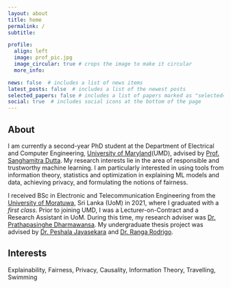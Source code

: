 ```yaml
---
layout: about
title: home
permalink: /
subtitle:

profile:
  align: left
  image: prof_pic.jpg
  image_circular: true # crops the image to make it circular
  more_info:

news: false  # includes a list of news items
latest_posts: false  # includes a list of the newest posts
selected_papers: false # includes a list of papers marked as "selected={true}"
social: true  # includes social icons at the bottom of the page
---
```


## About
I am currently a second-year PhD student at the Department of Electrical and Computer Engineering, [University of Maryland](https://umd.edu/)(UMD), advised by [Prof. Sanghamitra Dutta](https://sites.google.com/site/sanghamitraweb/). My research interests lie in the area of responsible and trustworthy machine learning. I am particularly interested in using tools from information theory, statistics and optimization in explaining ML models and data, achieving privacy, and formulating the notions of fairness.

I received BSc in Electronic and Telecommunication Engineering from the [University of Moratuwa](https://uom.lk/), Sri Lanka (UoM) in 2021, where I graduated with a *first class*. Prior to joining UMD, I was a Lecturer-on-Contract and a Research Assistant in UoM. During this time, my research adviser was [Dr. Prathapasinghe Dharmawansa](https://sites.google.com/view/prathapasinghe/home). My undergraduate thesis project was advised by [Dr. Peshala Jayasekara](https://peshala.staff.uom.lk/projects/) and [Dr. Ranga Rodrigo](https://ent.uom.lk/team/dr-ranga-rodrigo/).


## Interests
Explainability,
Fairness,
Privacy,
Causality,
Information Theory,
Travelling,
Swimming